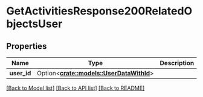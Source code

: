 # GetActivitiesResponse200RelatedObjectsUser

## Properties

Name | Type | Description | Notes
------------ | ------------- | ------------- | -------------
**user_id** | Option<[**crate::models::UserDataWithId**](userDataWithId.md)> |  | [optional]

[[Back to Model list]](../README.md#documentation-for-models) [[Back to API list]](../README.md#documentation-for-api-endpoints) [[Back to README]](../README.md)


